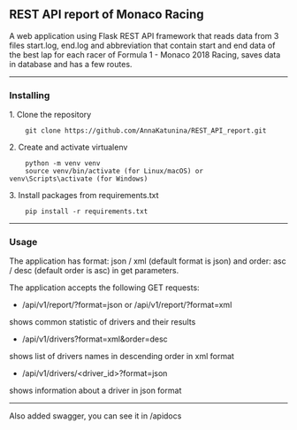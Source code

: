 ## REST API report of Monaco Racing
A web application using Flask REST API framework that reads data from 3 files start.log, end.log and abbreviation
that contain start and end data of the best lap for each racer of Formula 1 - Monaco 2018 Racing,
saves data in database and has a few routes.
____
### Installing
1\. Clone the repository
```
    git clone https://github.com/AnnaKatunina/REST_API_report.git
```
2\. Create and activate virtualenv
```
    python -m venv venv
    source venv/bin/activate (for Linux/macOS) or venv\Scripts\activate (for Windows)
```
3\. Install packages from requirements.txt
```
    pip install -r requirements.txt
```
____
### Usage

The application has format: json / xml (default format is json) and order: asc / desc (default order is asc) in get parameters.

The application accepts the following GET requests:


- /api/v1/report/?format=json or /api/v1/report/?format=xml

shows common statistic of drivers and their results


- /api/v1/drivers?format=xml&order=desc

shows list of drivers names in descending order in xml format


- /api/v1/drivers/<driver_id>?format=json 

shows information about a driver in json format

____

Also added swagger, you can see it in /apidocs